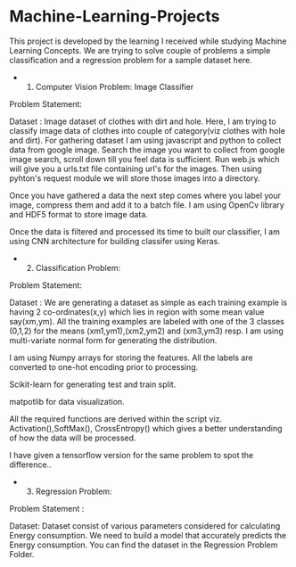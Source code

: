 # Machine-Learning-Projects
This project is developed by the learning I received while studying Machine Learning Concepts. We are trying to solve couple of problems a simple classification and a regression problem for a sample dataset here.

* 1) Computer Vision Problem: Image Classifier 

Problem Statement:

Dataset : Image dataset of clothes with dirt and hole.
Here, I am trying to classify image data of clothes into couple of category(viz clothes with hole and dirt).
For gathering dataset I am using javascript and python to collect data from google image.
Search the image you want to collect from google image search, scroll down till you feel data is sufficient. Run web.js which will give you a urls.txt file containing url's for the images. Then using pyhton's request module we will store those images into a directory.

Once you have gathered a data the next step comes where you label your image, compress them and add it to a batch file. I am using OpenCv library and HDF5 format to store image data.

Once the data is filtered and processed its time to built our classifier, I am using CNN architecture for building classifer using Keras.


* 2) Classification Problem:

Problem Statement:

Dataset : 
We are generating a dataset as simple as each training example is having 2 co-ordinates(x,y) which lies in region with some mean value say(xm,ym). All the training examples are labeled with one of the 3 classes (0,1,2) for the means (xm1,ym1),(xm2,ym2) and (xm3,ym3) resp. I am using multi-variate normal form for generating the distribution.

I am using Numpy arrays for storing the features. All the labels are converted to one-hot encoding prior to processing.

Scikit-learn for generating test and train split.

matpotlib for data visualization.

All the required functions are derived within the script viz. Activation(),SoftMax(), CrossEntropy() which gives a better understanding of how the data will be processed.

I have given a tensorflow version for the same problem to spot the difference..

* 3) Regression Problem:

Problem Statement :

Dataset:
Dataset consist of various parameters considered for calculating Energy consumption. We need to build a model that accurately predicts the Energy consumption. You can find the dataset in the Regression Problem Folder. 
